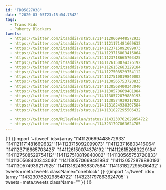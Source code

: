 ```yaml
---
id: "FDD5827038"
date: "2020-03-05T23:15:04.754Z"
tags:
  - Trans Kids
  - Puberty Blockers
tweets:
  - https://twitter.com/itsaddis/status/1141120669448572933
  - https://twitter.com/itsaddis/status/1141121171481669632
  - https://twitter.com/itsaddis/status/1141123715092099073
  - https://twitter.com/itsaddis/status/1141123716803416064
  - https://twitter.com/itsaddis/status/1141123718665703425
  - https://twitter.com/itsaddis/status/1141126150074376192
  - https://twitter.com/itsaddis/status/1141126152683229184
  - https://twitter.com/itsaddis/status/1141127508529754112
  - https://twitter.com/itsaddis/status/1141127510819840002
  - https://twitter.com/itsaddis/status/1141130565753720833
  - https://twitter.com/itsaddis/status/1141130568400343040
  - https://twitter.com/itsaddis/status/1141130570669481984
  - https://twitter.com/itsaddis/status/1141130572879880193
  - https://twitter.com/itsaddis/status/1141130574939217925
  - https://twitter.com/itsaddis/status/1141131824938307584
  - https://twitter.com/itsaddis/status/1141131827295506432

  - https://twitter.com/RileyFaelan/status/1143230762029854722
  - https://twitter.com/itsaddis/status/1143231797863624705
---
```

{!{
  {{import '~/tweet' ids=(array
    '1141120669448572933'
    '1141121171481669632'
    '1141123715092099073'
    '1141123716803416064'
    '1141123718665703425'
    '1141126150074376192'
    '1141126152683229184'
    '1141127508529754112'
    '1141127510819840002'
    '1141130565753720833'
    '1141130568400343040'
    '1141130570669481984'
    '1141130572879880193'
    '1141130574939217925'
    '1141131824938307584'
    '1141131827295506432'
  ) tweets=meta.tweets className="oneblock" }}
  {{import '~/tweet' ids=(array
    '1143230762029854722'
    '1143231797863624705'
  ) tweets=meta.tweets className="" }}
}!}

